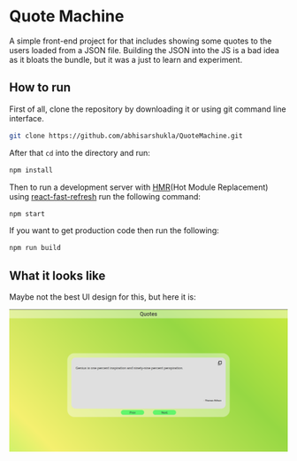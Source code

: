 # Quote Machine

A simple front-end project for that includes showing some quotes to the users loaded from a JSON file. Building the JSON into the JS is a bad idea as it bloats the bundle, but it was a just to learn and experiment.

## How to run

First of all, clone the repository by downloading it or using git command line interface.

```bash
git clone https://github.com/abhisarshukla/QuoteMachine.git
```

After that `cd` into the directory and run:

```bash
npm install
```

Then to run a development server with [HMR](https://webpack.js.org/guides/hot-module-replacement/)(Hot Module Replacement) using [react-fast-refresh](https://github.com/pmmmwh/react-refresh-webpack-plugin) run the following command:

```bash
npm start
```

If you want to get production code then run the following:

```bash
npm run build
```

## What it looks like

Maybe not the best UI design for this, but here it is:

![snapshot-1](./snapshots/snapshot-1.png)